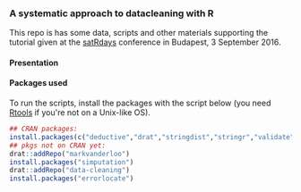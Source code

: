 ### A systematic approach to datacleaning with R

This repo is has some data, scripts and other materials supporting the tutorial given
at the [satRdays]() conference in Budapest, 3 September 2016.

#### Presentation



#### Packages used

To run the scripts, install the packages with the script below (you need
[Rtools](https://cran.r-project.org/bin/windows/Rtools/) if you're not on a Unix-like OS).

```r
## CRAN packages:
install.packages(c("deductive","drat","stringdist","stringr","validate","VIM"))
## pkgs not on CRAN yet:
drat::addRepo("markvanderloo")
install.packages("simputation")
drat::addRepo("data-cleaning") 
install.packages("errorlocate")
```




